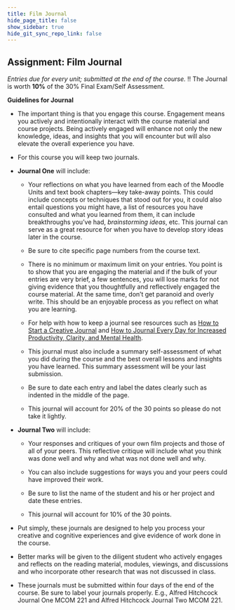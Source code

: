 ```yaml
---
title: Film Journal
hide_page_title: false
show_sidebar: true
hide_git_sync_repo_link: false
---
```


## Assignment: Film Journal
*Entries due for every unit; submitted at the end of the course.*
!! The Journal is worth **10%** of the 30% Final Exam/Self Assessment. 


**Guidelines for Journal**

-   The important thing is that you engage this course. Engagement means you
    actively and intentionally interact with the course material and course
    projects. Being actively engaged will enhance not only the new knowledge,
    ideas, and insights that you will encounter but will also elevate the
    overall experience you have.

-   For this course you will keep two journals.

-   **Journal One** will include:

    -   Your reflections on what you have learned from each of the Moodle Units
        and text book chapters—key take-away points. This could include concepts
        or techniques that stood out for you, it could also entail questions you
        might have, a list of resources you have consulted and what you learned
        from them, it can include breakthroughs you’ve had, *brainstorming
        ideas*, etc. This journal can serve as a great resource for when you
        have to develop story ideas later in the course.

    -   Be sure to cite specific page numbers from the course text.

    -   There is no minimum or maximum limit on your entries. You point is to
        show that you are engaging the material and if the bulk of your entries
        are very brief, a few sentences, you will lose marks for not giving
        evidence that you thoughtfully and reflectively engaged the course
        material. At the same time, don’t get paranoid and overly write. This
        should be an enjoyable process as you reflect on what you are learning.

    -   For help with how to keep a journal see resources such as [How to Start a Creative Journal](https://karenbanes.com/how-to-start-a-creative-journal) and [How to Journal Every Day for Increased Productivity, Clarity, and Mental Health](https://www.youtube.com/watch?v=hUTWo7_W0lc).

    -   This journal must also include a summary self-assessment of what you did
        during the course and the best overall lessons and insights you have
        learned. This summary assessment will be your last submission.

    -   Be sure to date each entry and label the dates clearly such as indented
        in the middle of the page.

    -   This journal will account for 20% of the 30 points so please do not take
        it lightly.

-   **Journal Two** will include:

    -   Your responses and critiques of your own film projects and those of all
        of your peers. This reflective critique will include what you think was
        done well and why and what was not done well and why.

    -   You can also include suggestions for ways you and your peers could have
        improved their work.

    -   Be sure to list the name of the student and his or her project and date
        these entries.

    -   This journal will account for 10% of the 30 points.

-   Put simply, these journals are designed to help you process your creative
    and cognitive experiences and give evidence of work done in the course.

-   Better marks will be given to the diligent student who actively engages and
    reflects on the reading material, modules, viewings, and discussions and who
    incorporate other research that was not discussed in class.

-   These journals must be submitted within four days of the end of the course.
    Be sure to label your journals properly. E.g., Alfred Hitchcock Journal One
    MCOM 221 and Alfred Hitchcock Journal Two MCOM 221.
